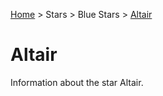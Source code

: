 <p><a href="/">Home</a> > Stars > Blue Stars > <a href=".">Altair</a> </p>

# Altair

Information about the star Altair.